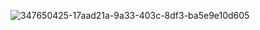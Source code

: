 ![347650425-17aad21a-9a33-403c-8df3-ba5e9e10d605](https://github.com/user-attachments/assets/5a944616-8edc-4b44-9b99-a519b3009406)
